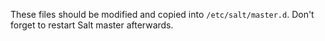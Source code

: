These files should be modified and copied into `/etc/salt/master.d`. Don't
forget to restart Salt master afterwards.
